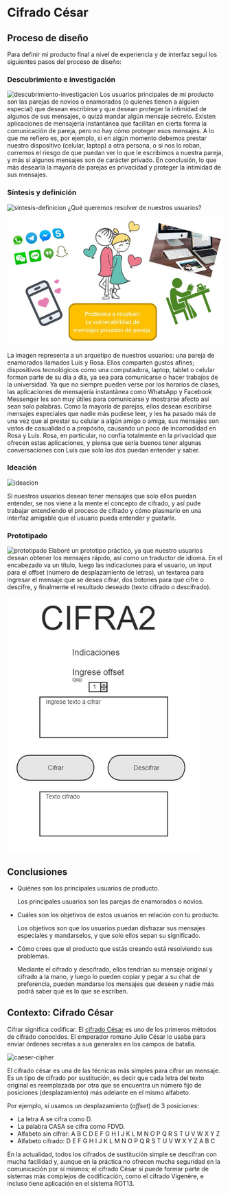 # Cifrado César

## Proceso de diseño
Para definir mi producto final a nivel de experiencia y de interfaz seguí los siguientes pasos del proceso de diseño:

### Descubrimiento e investigación
![descubrimiento-investigacion](https://camo.githubusercontent.com/a64744933db3aefaa9911ecc31ef5e506f8dcb0c/68747470733a2f2f6c68352e676f6f676c6575736572636f6e74656e742e636f6d2f38376b6462483150664b4339413849696b384b73397a33736254677a4b4b7943505f44525548485539462d364654346c715155356341537237664d776f636466424746367a316247745431584e56682d7656386761654c482d537a6d46427930626f705569356843544841512d7a386e5a6d315f574b42666a6f415037516e64797864444f736a384e3755)
Los usuarios principales de mi producto son las parejas de novios o enamorados (o quienes tienen a alguien especial) que desean escribirse y que desean proteger la intimidad de algunos de sus mensajes, o quizá mandar algún mensaje secreto.
Existen aplicaciones de mensajería instantánea que facilitan en cierta forma la comunicación de pareja, pero no hay cómo proteger esos mensajes. A lo que me refiero es, por ejemplo, si en algún momento debemos prestar nuestro dispositivo (celular, laptop) a otra persona, o si nos lo roban, corremos el riesgo de que puedan ver lo que le escribimos a nuestra pareja, y más si algunos mensajes son de carácter privado.
En conclusión, lo que más desearía la mayoría de parejas es privacidad y proteger la intimidad de sus mensajes.

### Síntesis y definición
![sintesis-definicion](https://camo.githubusercontent.com/4d47fe26b388d88afe35989393c9cca61835ed0e/68747470733a2f2f6c68352e676f6f676c6575736572636f6e74656e742e636f6d2f6e51495046686a533751746d6a75705073444845386855524d5a52646f776b756f70714973574d475952365943644e52643365446c4448667a31314e5a364d47437047336969564878335a5933677375747061487a5f6155306750702d416b327632323472523056485570454b62566a4c4233556f664376353231634562413350307968725f48632d384d)
¿Qué queremos resolver de nuestros usuarios?

![Arquetipo de mi usuario](arquetipo.jpg)

La imagen representa a un arquetipo de nuestros usuarios: una pareja de enamorados llamados Luis y Rosa.
Ellos comparten gustos afines; dispositivos tecnológicos como una computadora, laptop, tablet o celular forman parte de su día a día, ya sea para comunicarse o hacer trabajos de la universidad. Ya que no siempre pueden verse por los horarios de clases, las aplicaciones de mensajería instantánea como WhatsApp y Facebook Messenger les son muy útiles para comunicarse y mostrarse afecto así sean solo palabras.
Como la mayoría de parejas, ellos desean escribirse mensajes especiales que nadie más pudiese leer, y les ha pasado más de una vez que al prestar su celular a algún amigo o amiga, sus mensajes son vistos de casualidad o a propósito, causando un poco de incomodidad en Rosa y Luis. Rosa, en particular, no confía totalmente en la privacidad que ofrecen estas aplicaciones, y piensa que sería buenos tener algunas conversaciones con Luis que solo los dos puedan entender y saber.

### Ideación
![ideacion](https://camo.githubusercontent.com/6062d943caa32fc67373ebf1ffd34d060acd89c7/68747470733a2f2f6c68342e676f6f676c6575736572636f6e74656e742e636f6d2f4b55444332657a6f79365362626f64494d756e6a446a6c467664716a3831564f5836583877514266444173794f5a467934576e6a48424a5a704c6e583663464d305f694254343136783637655851525246714d5873796452464e58354c5f30745170695258334e4b686c2d71796c6a39515155706479424953376d734e3568787a334d6a73436a665a366f)

Si nuestros usuarios desean tener mensajes que solo ellos puedan entender, se nos viene a la mente el concepto de cifrado, y así pude trabajar entendiendo el proceso de cifrado y cómo plasmarlo en una interfaz amigable que el usuario pueda entender y gustarle.

### Prototipado
![prototipado](https://camo.githubusercontent.com/d3d6669518a8cf067263a9983c04935382cc059d/68747470733a2f2f6c68342e676f6f676c6575736572636f6e74656e742e636f6d2f4f30766134675364496e576134692d32674c674970615442436141656f4665716a7463314f715674534a707671566d6d34766e4334356a7a594e6b6653374a456e524a5930354a7a6a58585947494f694d5f595f6954712d445f4e4d34377946666a72545a515365384f4c5f326e783069654c574e4b4b56624f4a7a5f745845387a583039496276336d63)
Elaboré un prototipo práctico, ya que nuestro usuarios desean obtener los mensajes rápido, así como un traductor de idioma.
En el encabezado va un título, luego las indicaciones para el usuario, un input para el offset (número de desplazamiento de letras), un textarea para ingresar el mensaje que se desea cifrar, dos botones para que cifre o descifre, y finalmente el resultado deseado (texto cifrado o descifrado).

![prototipo cipher](prototipo.jpg)

## Conclusiones

- Quiénes son los principales usuarios de producto.

  Los principales usuarios son las parejas de enamorados o novios.

- Cuáles son los objetivos de estos usuarios en relación con tu producto.

  Los objetivos son que los usuarios puedan disfrazar sus mensajes especiales y mandarselos, y que solo ellos sepan su significado.

- Cómo crees que el producto que estás creando está resolviendo sus problemas.

   Mediante el cifrado y descifrado, ellos tendrían su mensaje original y cifrado a la mano, y luego lo pueden copiar y pegar a su chat de preferencia, pueden mandarse los mensajes que deseen y nadie más podrá saber qué es lo que se escriben.

## Contexto: Cifrado César

Cifrar significa codificar. El [cifrado César](https://en.wikipedia.org/wiki/Caesar_cipher) es uno de los primeros métodos de cifrado conocidos. El emperador romano Julio César lo usaba para enviar órdenes secretas a sus generales en los campos de batalla.

![caeser-cipher](https://upload.wikimedia.org/wikipedia/commons/thumb/2/2b/Caesar3.svg/2000px-Caesar3.svg.png)

El cifrado césar es una de las técnicas más simples para cifrar un mensaje. Es un tipo de cifrado por sustitución, es decir que cada letra del texto original es reemplazada por otra que se encuentra un número fijo de posiciones (desplazamiento) más adelante en el mismo alfabeto.

Por ejemplo, si usamos un desplazamiento (_offset_) de 3 posiciones:

- La letra A se cifra como D.
- La palabra CASA se cifra como FDVD.
- Alfabeto sin cifrar: A B C D E F G H I J K L M N O P Q R S T U V W X Y Z
- Alfabeto cifrado: D E F G H I J K L M N O P Q R S T U V W X Y Z A B C

En la actualidad, todos los cifrados de sustitución simple se descifran con mucha facilidad y, aunque en la práctica no ofrecen mucha seguridad en la comunicación por sí mismos; el cifrado César sí puede formar parte de sistemas más complejos de codificación, como el cifrado Vigenère, e incluso tiene aplicación en el sistema ROT13.
